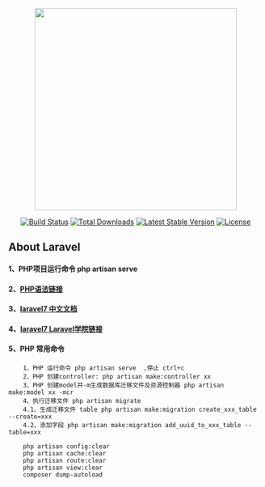<p align="center"><a href="https://laravel.com" target="_blank"><img src="https://raw.githubusercontent.com/laravel/art/master/logo-lockup/5%20SVG/2%20CMYK/1%20Full%20Color/laravel-logolockup-cmyk-red.svg" width="400"></a></p>

<p align="center">
<a href="https://travis-ci.org/laravel/framework"><img src="https://travis-ci.org/laravel/framework.svg" alt="Build Status"></a>
<a href="https://packagist.org/packages/laravel/framework"><img src="https://poser.pugx.org/laravel/framework/d/total.svg" alt="Total Downloads"></a>
<a href="https://packagist.org/packages/laravel/framework"><img src="https://poser.pugx.org/laravel/framework/v/stable.svg" alt="Latest Stable Version"></a>
<a href="https://packagist.org/packages/laravel/framework"><img src="https://poser.pugx.org/laravel/framework/license.svg" alt="License"></a>
</p>

## About Laravel

#### 1、PHP项目运行命令 php artisan serve
#### 2、[PHP语法链接](https://www.runoob.com/php/php-tutorial.html)
#### 3、[laravel7 中文文档](https://learnku.com/docs/laravel/7.x/installation/7447)
#### 4、[laravel7 Laravel学院链接](https://learnku.com/docs/laravel/7.x/installation/7447)

#### 5、PHP 常用命令
```
    1、PHP 运行命令 php artisan serve  ,停止 ctrl+c
    2、PHP 创建controller: php artisan make:controller xx
    3、PHP 创建model并-m生成数据库迁移文件及资源控制器 php artisan make:model xx -mcr
    4、执行迁移文件 php artisan migrate
    4.1、生成迁移文件 table php artisan make:migration create_xxx_table --create=xxx
    4.2、添加字段 php artisan make:migration add_uuid_to_xxx_table --table=xxx

    php artisan config:clear
    php artisan cache:clear
    php artisan route:clear
    php artisan view:clear
    composer dump-autoload

```
    

